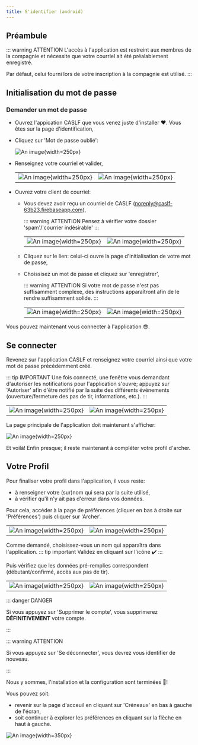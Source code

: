 ```yaml
---
title: S'identifier (android)
---
```


## Préambule

::: warning ATTENTION
L'accès à l'application est restreint aux membres de la compagnie et nécessite que votre courriel ait été préalablement enregistré.

Par défaut, celui fourni lors de votre inscription à la compagnie est utilisé.
:::

## Initialisation du mot de passe

### Demander un mot de passe

- Ouvrez l'appication CASLF que vous venez juste d'installer :heart:. Vous êtes sur la page d'identification,
- Cliquez sur 'Mot de passe oublié':

  ![An image](/install/android/mdp_forgotten.png){width=250px}

- Renseignez votre courriel et valider,

  |||
  |---|---|
  | ![An image](/install/android/mdp_ask.png){width=250px}| ![An image](/install/android/mdp_ask_ack.png){width=250px}|

- Ouvrez votre client de courriel:
  - Vous devez avoir reçu un courriel de CASLF (noreply@caslf-63b23.firebaseapp.com),

    ::: warning ATTENTION
    Pensez à vérifier votre dossier 'spam'/'courrier indésirable'
    :::

    |||
    |---|---|
    | ![An image](/install/android/mail.png){width=250px}| ![An image](/install/android/mail_content.png){width=250px}|
  - Cliquez sur le lien: celui-ci ouvre la page d'initialisation de votre mot de passe,
  - Choissisez un mot de passe et cliquez sur 'enregistrer',
    
    ::: warning ATTENTION
    Si votre mot de passe n'est pas suffisamment complexe, des instructions apparaîtront afin de le rendre suffisamment solide.
    :::

    |||
    |---|---|
    | ![An image](/install/android/init_password.png){width=250px}| ![An image](/install/android/init_password_done.png){width=250px}|

Vous pouvez maintenant vous connecter à l'application :sunglasses:.

## Se connecter

Revenez sur l'application CASLF et renseignez votre courriel ainsi que votre mot de passe précédemment créé.

::: tip IMPORTANT
  Une fois connecté, une fenêtre vous demandant d'autoriser les notifications pour l'application s'ouvre; appuyez sur 'Autoriser' afin d'être notifié par la suite des différents événements (ouverture/fermeture des pas de tir, informations, etc.).
:::

|||
|---|---|
| ![An image](/install/android/connect.png){width=250px}| ![An image](/install/android/auth_notification.png){width=250px}|

La page principale de l'application doit maintenant s'afficher:

![An image](/install/android/main_screen.png){width=250px}

Et voilà! Enfin presque; il reste maintenant à compléter votre profil d'archer. 

## Votre Profil

Pour finaliser votre profil dans l'application, il vous reste:
- à renseigner votre (sur)nom qui sera par la suite utilisé,
- à vérifier qu'il n'y ait pas d'erreur dans vos données.

Pour cela, accéder à la page de préférences (cliquer en bas à droite sur 'Préférences') puis cliquer sur 'Archer'.

|||
|---|---|
| ![An image](/install/android/go_to_pref.png){width=250px}| ![An image](/install/android/go_to_user_profile.png){width=250px}|

Comme demandé, choisissez-vous un nom qui apparaîtra dans l'application.
::: tip important
  Validez en cliquant sur l'icône :heavy_check_mark:
:::

Puis vérifiez que les données pré-remplies correspondent (débutant/confirmé, accès aux pas de tir).

|||
|---|---|
| ![An image](/install/android/set_user_name.png){width=250px}| ![An image](/install/android/user_profile.png){width=250px}|


::: danger DANGER 

Si vous appuyez sur 'Supprimer le compte', vous supprimerez **DÉFINITIVEMENT** votre compte.

:::

::: warning ATTENTION

Si vous appuyez sur 'Se déconnecter', vous devrez vous identifier de nouveau.

:::

Nous y sommes, l'installation et la configuration sont terminées :champagne:!


Vous pouvez soit:
- revenir sur la page d'acceuil en cliquant sur 'Créneaux' en bas à gauche de l'écran,
- soit continuer à explorer les préférences en cliquant sur la flèche en haut à gauche.

![An image](/install/android/profil_exit.png){width=350px}


